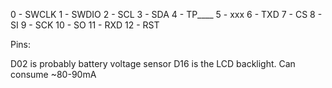  0 - SWCLK
 1 - SWDIO
 2 - SCL
 3 - SDA
 4 - TP____
 5 - xxx
 6 - TXD
 7 - CS
 8 - SI
 9 - SCK
10 - SO
11 - RXD
12 - RST

Pins:

D02 is probably battery voltage sensor
D16 is the LCD backlight. Can consume ~80-90mA
